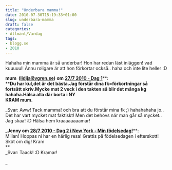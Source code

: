 ```yaml
---
title: "Underbara mamma!"
date: 2010-07-30T15:19:33+01:00
slug: underbara-mamma
draft: false
categories:
- Allmänt/Vardag
tags:
- blogg.se
- 2010
---
```

Hahaha min mamma är så underbar! Hon har redan läst inläggen! vad kuuuuul! Ännu roligare är att hon förkortar också.. haha och inte lite heller :D  
  
  
**mum  (**[**lidijalövgren.se**](/cdn-cgi/l/email-protection#0c60656865666d60cfba7a6b7e6962227f69)**)** **om** [**27/7 2010 - Dag 1**](http://camillalovgren.blogg.se/2010/july/277-2010-dag-1.html)**:  
****Du har kul,det är det bästa.Jag förstår dina fk=förkortningar så  
fortsätt skriv.Mycke mat 2 veck i den takten så blir det många kg hahaha.Hälsa alla där borta i NY  
KRAM mum.**  
  
_Svar: Aww! Tack mamma! och bra att du förstår mina fk ;) hahahahaha jo.. Det har vart mycket mat faktiskt! Men det behövs när man går så mycket..  
Jag skaa! :D Hälsa hem kraaaaaaaamar!  
  
  
  
_**Jenny om** [**28/7 2010 - Dag 2 i New York - Min födelsedag!**](http://camillalovgren.blogg.se/2010/july/287-2010-dag-2-i-new-york-min-fodelsedag.html)**:  
Millan! Hoppas ni har en härlig resa! Grattis på födelsedagen i efterskott! Sköt om dig! Kram  
**  
_Svar: Taack! :D Kramar!  
  
_